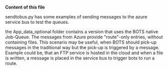 **Content of this file**

sendtobus.py has some examples of sending messages to the azure service bus to test the queues. 

the App_data_optional folder contains a version that uses the BOTS native Job-Queue. The messages from 
 Azure provide "route"-only entries, without containing files. This scenario may be useful, when 
 BOTS should pick-up messages in the traditional way but the pick-up is triggered by a message. 
 Example could be, that an FTP service is hosted in the cloud and when a file is written, a message
 is placed in the service bus to trigger bots to run a route. 
 